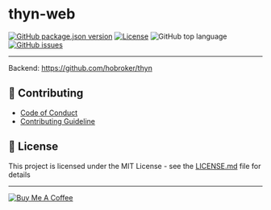# thyn-web

[![GitHub package.json version][package-version-badge]](package.json)
[![License][package-license-badge]](LICENSE)
![GitHub top language][top-lang-badge]
[![GitHub issues][github-issues-badge]][github-issues-link]

---

Backend: https://github.com/hobroker/thyn

## 💬 Contributing

- [Code of Conduct](CODE_OF_CONDUCT.md)
- [Contributing Guideline](CONTRIBUTING.md)

## 📜 License

This project is licensed under the MIT License - see the [LICENSE.md](LICENSE) file for details

---

[![Buy Me A Coffee][buymeacoffee-badge]][buymeacoffee-link]

[buymeacoffee-link]: https://www.buymeacoffee.com/hobroker
[buymeacoffee-badge]: https://www.buymeacoffee.com/assets/img/guidelines/download-assets-sm-2.svg
[package-version-badge]: https://img.shields.io/github/package-json/v/hobroker/thyn-web
[package-license-badge]: https://img.shields.io/github/license/hobroker/thyn-web
[github-issues-badge]: https://img.shields.io/github/issues/hobroker/thyn-web?logo=github
[github-issues-link]: https://github.com/hobroker/thyn-web/issues
[maintained-badge]: http://isitmaintained.com/badge/resolution/hobroker/thyn-web.svg
[maintained-link]: http://isitmaintained.com/project/hobroker/thyn-web
[top-lang-badge]: https://img.shields.io/github/languages/top/hobroker/thyn-web?logo=javascript
